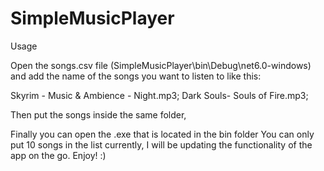 # SimpleMusicPlayer

Usage

Open the songs.csv file (SimpleMusicPlayer\bin\Debug\net6.0-windows) and add the name of the songs you want to listen to like this:

Skyrim - Music & Ambience - Night.mp3;
Dark Souls- Souls of Fire.mp3;

Then put the songs inside the same folder,

Finally you can open the .exe that is located in the bin folder
You can only put 10 songs in the list currently, I will be updating the functionality of the app on the go.
Enjoy! :)
